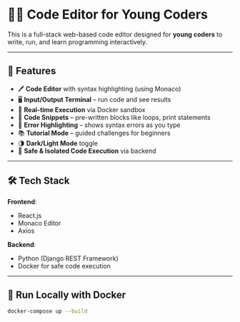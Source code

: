 # 🧑‍💻 Code Editor for Young Coders

This is a full-stack web-based code editor designed for **young coders** to write, run, and learn programming interactively.

---

## 🚀 Features

- 🖊️ **Code Editor** with syntax highlighting (using Monaco)
- 🖥️ **Input/Output Terminal** – run code and see results
- 🔄 **Real-time Execution** via Docker sandbox
- 🧩 **Code Snippets** – pre-written blocks like loops, print statements
- 🧠 **Error Highlighting** – shows syntax errors as you type
- 📚 **Tutorial Mode** – guided challenges for beginners
- 🌗 **Dark/Light Mode** toggle
- 🔐 **Safe & Isolated Code Execution** via backend

---

## 🛠 Tech Stack

**Frontend**:
- React.js
- Monaco Editor
- Axios

**Backend**:
- Python (Django REST Framework)
- Docker for safe code execution

---

## 🐳 Run Locally with Docker

```bash
docker-compose up --build
